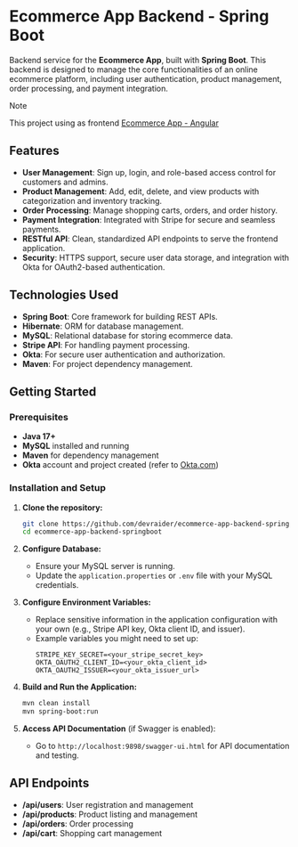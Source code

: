 
# Ecommerce App Backend - Spring Boot

Backend service for the **Ecommerce App**, built with **Spring Boot**. This backend is designed to manage the core functionalities of an online ecommerce platform, including user authentication, product management, order processing, and payment integration.

> [!note]
> This project using as frontend [Ecommerce App - Angular](https://github.com/devraider/ecommerce-app-frontend-angular)
## Features

- **User Management**: Sign up, login, and role-based access control for customers and admins.
- **Product Management**: Add, edit, delete, and view products with categorization and inventory tracking.
- **Order Processing**: Manage shopping carts, orders, and order history.
- **Payment Integration**: Integrated with Stripe for secure and seamless payments.
- **RESTful API**: Clean, standardized API endpoints to serve the frontend application.
- **Security**: HTTPS support, secure user data storage, and integration with Okta for OAuth2-based authentication.

## Technologies Used

- **Spring Boot**: Core framework for building REST APIs.
- **Hibernate**: ORM for database management.
- **MySQL**: Relational database for storing ecommerce data.
- **Stripe API**: For handling payment processing.
- **Okta**: For secure user authentication and authorization.
- **Maven**: For project dependency management.

## Getting Started

### Prerequisites
- **Java 17+**
- **MySQL** installed and running
- **Maven** for dependency management
- **Okta** account and project created (refer to [Okta.com](https://help.okta.com/asa/en-us/content/topics/adv_server_access/docs/setup/create-a-project.htm)) 

### Installation and Setup

1. **Clone the repository:**
   ```bash
   git clone https://github.com/devraider/ecommerce-app-backend-springboot.git
   cd ecommerce-app-backend-springboot
   ```

2. **Configure Database:**
    - Ensure your MySQL server is running.
    - Update the `application.properties` or `.env` file with your MySQL credentials.

3. **Configure Environment Variables:**
    - Replace sensitive information in the application configuration with your own (e.g., Stripe API key, Okta client ID, and issuer).
    - Example variables you might need to set up:
      ```properties
      STRIPE_KEY_SECRET=<your_stripe_secret_key>
      OKTA_OAUTH2_CLIENT_ID=<your_okta_client_id>
      OKTA_OAUTH2_ISSUER=<your_okta_issuer_url>
      ```

4. **Build and Run the Application:**
   ```bash
   mvn clean install
   mvn spring-boot:run
   ```

5. **Access API Documentation** (if Swagger is enabled):
    - Go to `http://localhost:9898/swagger-ui.html` for API documentation and testing.

## API Endpoints

- **/api/users**: User registration and management
- **/api/products**: Product listing and management
- **/api/orders**: Order processing
- **/api/cart**: Shopping cart management
